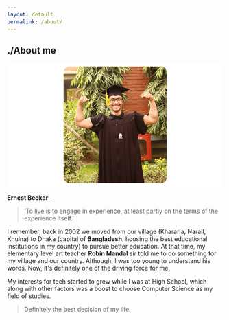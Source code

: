 ```yaml
---
layout: default
permalink: /about/
---
```

## ./About me
![Enam Biswas](images/enam-biswas.png)

**Ernest Becker** - 
> ‘To live is to engage in experience, at least partly on the terms of the experience itself.’

I remember, back in 2002 we moved from our village (Khararia, Narail, Khulna) to Dhaka (capital of **Bangladesh**, housing the best educational institutions in my country) to pursue better education. At that time, my elementary level art teacher **Robin Mandal** sir told me to do something for my village and our country. Although, I was too young to understand his words. Now, it's definitely one of the driving force for me.

My interests for tech started to grew while I was at High School, which along with other factors was a boost to choose Computer Science as my field of studies. 
> Definitely the best decision of my life.
